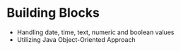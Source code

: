 # Building Blocks
* Handling date, time, text, numeric and boolean values
* Utilizing Java Object-Oriented Approach